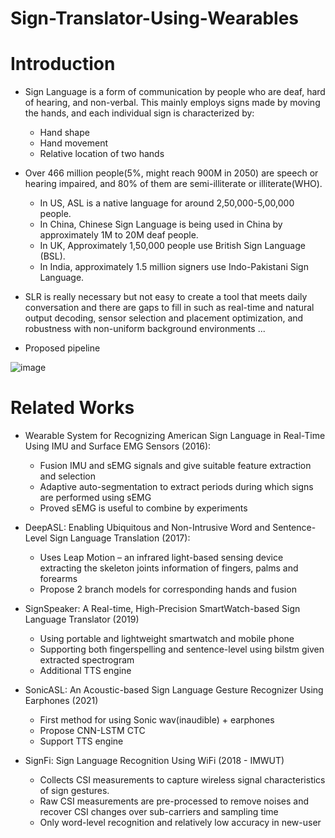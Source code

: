 Sign-Translator-Using-Wearables
=====

# Introduction

- Sign Language is a form of communication by people who are deaf, hard of hearing, and non-verbal. This mainly employs signs made by moving the hands, and each individual sign is characterized by:
  
  - Hand shape
  - Hand movement
  - Relative location of two hands

- Over 466 million people(5%, might reach 900M in 2050) are speech or hearing impaired, and 80% of them are semi-illiterate or illiterate(WHO).
  - In US, ASL is a native language for around 2,50,000-5,00,000 people. 
  - In China, Chinese Sign Language is being used in China by approximately 1M to 20M deaf people. 
  - In UK, Approximately 1,50,000 people use British Sign Language (BSL).
  - In India, approximately 1.5 million signers use Indo-Pakistani Sign Language.
 
- SLR is really necessary but not easy to create a tool that meets daily conversation and there are gaps to fill in such as real-time and natural output decoding, sensor selection and placement optimization, and robustness with non-uniform background environments ...

- Proposed pipeline

![image](https://github.com/manhph2211/Sign-Translator/assets/61444616/68110ed0-4e69-4bca-beb6-5e7f889aca52)

# Related Works

- Wearable System for Recognizing American Sign Language in Real-Time Using IMU and Surface EMG Sensors (2016):
  - Fusion IMU and sEMG signals and give suitable feature extraction and selection 
  - Adaptive auto-segmentation to extract periods during which signs are performed using sEMG
  - Proved sEMG is useful to combine by experiments
    
- DeepASL: Enabling Ubiquitous and Non-Intrusive Word and Sentence-Level Sign Language Translation (2017):
  - Uses Leap Motion – an infrared light-based sensing device extracting the skeleton joints information of fingers, palms and forearms
  - Propose 2 branch models for corresponding hands and fusion 

- SignSpeaker: A Real-time, High-Precision SmartWatch-based Sign Language Translator (2019)
  - Using portable and lightweight smartwatch and mobile phone
  - Supporting both fingerspelling and sentence-level using bilstm given extracted spectrogram
  - Additional TTS engine

- SonicASL: An Acoustic-based Sign Language Gesture Recognizer Using Earphones (2021)
  - First method for using Sonic wav(inaudible) + earphones
  - Propose CNN-LSTM CTC 
  - Support TTS engine

- SignFi: Sign Language Recognition Using WiFi (2018 - IMWUT)
  - Collects CSI measurements to capture wireless signal characteristics of sign gestures. 
  - Raw CSI measurements are pre-processed to remove noises and recover CSI changes over sub-carriers and sampling time
  - Only word-level recognition and relatively low accuracy in new-user
 
  
